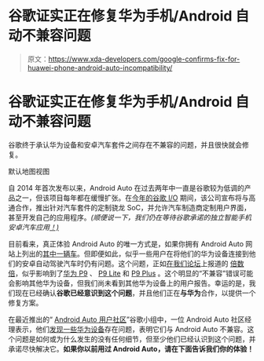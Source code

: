 # 谷歌证实正在修复华为手机/Android 自动不兼容问题

> 原文：<https://www.xda-developers.com/google-confirms-fix-for-huawei-phone-android-auto-incompatibility/>

# 谷歌证实正在修复华为手机/Android 自动不兼容问题

谷歌终于承认华为设备和安卓汽车套件之间存在不兼容的问题，并且很快就会修复。

默认地图视图

自 2014 年首次发布以来，Android Auto 在过去两年中一直是谷歌较为低调的产品之一，但该项目每年都在缓慢扩张。在[今年的谷歌 I/O](http://www.xda-developers.com/heres-everything-you-missed-during-google-io-part-2-users/) 期间，该公司宣布将与高通合作，推出针对汽车套件的定制骁龙 SoC，并允许汽车制造商定制用户界面，甚至开发自己的应用程序。*(顺便说一下，我们仍在等待谷歌承诺的独立智能手机安卓汽车应用[！)](https://play.google.com/store/apps/details?id=com.google.android.projection.gearhead&hl=en)*

目前看来，真正体验 Android Auto 的唯一方式是，如果你拥有 Android Auto 网站上列出的[其中一辆车](https://www.android.com/auto/#supported-vehicles-models)。但即便如此，似乎一些用户在将他们的华为设备连接到他们的安卓自动驾驶汽车时仍有问题。这个问题，正如[在我们](http://forum.xda-developers.com/p9/help/compatibility-android-auto-t3421773)[论坛](http://forum.xda-developers.com/p9-plus/help/android-auto-compatible-smartphone-t3459646)上报道的 [倍数](http://forum.xda-developers.com/android-auto/android-auto-general/question-huawei-p9-lite-android-auto-t3461470) [倍](http://forum.xda-developers.com/huawei-p9lite/help/android-auto-mirrorlink-t3461457)，似乎影响到了[华为 P9](http://forum.xda-developers.com/p9) 、 [P9 Lite](http://forum.xda-developers.com/huawei-p9lite) 和 [P9 Plus](http://forum.xda-developers.com/p9-plus) 。这个明显的“不兼容”错误可能会影响其他华为设备，但我们尚未看到其他华为设备上的用户报告。幸运的是，我们现在已经确认**谷歌已经意识到这个问题**，并且他们正在**与华为**合作，以提供一个修复方案。

在最近推出的“ [Android Auto 用户社区](https://productforums.google.com/forum/#!forum/android-auto)”谷歌小组中，一位 Android Auto 社区经理表示，他们[发现一些华为设备](https://productforums.google.com/forum/#!topic/android-auto/5j6b84SwLLo;context-place=forum/android-auto)存在问题，表明它们与 Android Auto 不兼容。这个问题是如何或为什么发生的没有任何细节，但至少他们已经认识到这个问题，并承诺尽快解决它。**如果你以前用过 Android Auto，请在下面告诉我们你的体验！**
